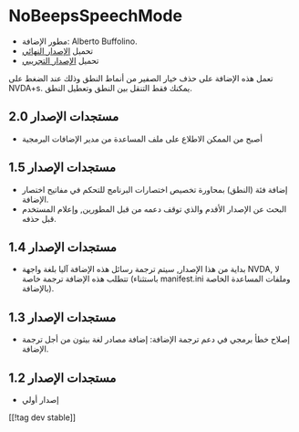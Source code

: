 # NoBeepsSpeechMode #
*	 مطور الإضافة: Alberto Buffolino.
*	 تحميل [الإصدار النهائي][1]
*	 تحميل [الإصدار التجريبي][2]

تعمل هذه الإضافة على حذف خيار الصفير من أنماط النطق وذلك عند الضغط على
NVDA+s. يمكنك فقط التنقل بين النطق وتعطيل النطق.

## مستجدات الإصدار 2.0 ##
*	 أصبح من الممكن الاطلاع على ملف المساعدة من مدير الإضافات البرمجية

## مستجدات الإصدار 1.5 ##
*	 إضافة فئة (النطق) بمحاورة تخصيص اختصارات البرنامج للتحكم في مفاتيح اختصار
   الإضافة.
*	 البحث عن الإصدار الأقدم والذي توقف دعمه من قبل المطورين, وإعلام المستخدم
   قبل حذفه.

## مستجدات الإصدار 1.4 ##
*	 بداية من هذا الإصدار, سيتم ترجمة رسائل هذه الإضافة آليا بلغة واجهة NVDA,
   لا تتطلب هذه الإضافة ترجمة خاصة (باستثناء manifest.ini وملفات المساعدة
   الخاصة بالإضافة).

## مستجدات الإصدار 1.3 ##
*	 إصلاح خطأ برمجي في دعم ترجمة الإضافة: إضافة مصادر لغة بيثون من أجل ترجمة
   الإضافة.

## مستجدات الإصدار 1.2 ##
*	 إصدار أولي

[[!tag dev stable]]

[1]: https://www.nvaccess.org/addonStore/legacy?file=noBeepsSpeechMode

[2]: https://www.nvaccess.org/addonStore/legacy?file=noBeepsSpeechMode-dev
